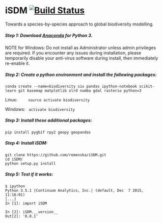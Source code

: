 # iSDM [![Build Status](https://travis-ci.org/remenska/iSDM.svg?branch=master)](https://travis-ci.org/remenska/iSDM)
Towards a species-by-species approach to global biodiversity modelling.


##### Step 1:  Download [Anaconda](https://www.continuum.io/downloads) for Python 3.

NOTE for Windows:
Do not install as Administrator unless admin privileges are required. If you encounter any issues during installation, please temporarily disable your anti-virus software during install, then immediately re-enable it.

##### Step 2: Create a python environment and install the following packages:
```
conda create --name=biodiversity six pandas ipython-notebook scikit-learn git basemap matplotlib xlrd numba gdal rasterio python=3
```
Linux: &nbsp;&nbsp;&nbsp;&nbsp;&nbsp;&nbsp;&nbsp; ```source activate biodiversity```

Windows:&nbsp;&nbsp; ```activate biodiversity```

##### Step 3: Install these additional packages:
```
pip install pygbif rpy2 geopy geopandas
```

##### Step 4: Install iSDM: 
```
git clone https://github.com/remenska/iSDM.git
cd iSDM/
python setup.py install
```

##### Step 5: Test if it works:
```
$ ipython
Python 3.5.1 |Continuum Analytics, Inc.| (default, Dec  7 2015, 11:16:01) 
[...]
In [1]: import iSDM

In [2]: iSDM.__version__
Out[2]: '0.0.1'
```


